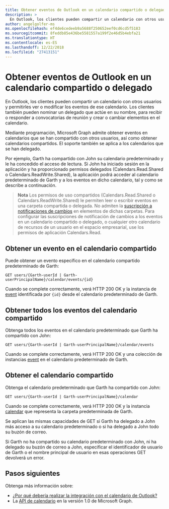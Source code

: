 ```yaml
---
title: Obtener eventos de Outlook en un calendario compartido o delegado
description: >
  En Outlook, los clientes pueden compartir un calendario con otros usuarios y permitirles ver o modificar los eventos de ese calendario. Los clientes también pueden nominar un delegado que actúe en su nombre, para recibir o responder a convocatorias de reunión y crear o cambiar elementos en el calendario.
author: angelgolfer-ms
ms.openlocfilehash: ef4de6cedeeb9a5688f250652eef0cd6cd5f5183
ms.sourcegitcommit: 8feddb85e436be5581557a199f2e46d5b4ebfa21
ms.translationtype: HT
ms.contentlocale: es-ES
ms.lasthandoff: 12/22/2018
ms.locfileid: "27413151"
---
```

# <a name="get-outlook-events-in-a-shared-or-delegated-calendar"></a>Obtener eventos de Outlook en un calendario compartido o delegado

En Outlook, los clientes pueden compartir un calendario con otros usuarios y permitirles ver o modificar los eventos de ese calendario. Los clientes también pueden nominar un delegado que actúe en su nombre, para recibir o responder a convocatorias de reunión y crear o cambiar elementos en el calendario.


Mediante programación, Microsoft Graph admite obtener eventos en calendarios que se han compartido con otros usuarios, así como obtener calendarios compartidos. El soporte también se aplica a los calendarios que se han delegado.

Por ejemplo, Garth ha compartido con John su calendario predeterminado y le ha concedido el acceso de lectura. Si John ha iniciado sesión en la aplicación y ha proporcionado permisos delegados (Calendars.Read.Shared o Calendars.ReadWrite.Shared), la aplicación podrá acceder al calendario predeterminado de Garth y a los eventos en dicho calendario, tal y como se describe a continuación.

> **Nota** Los permisos de uso compartidos (Calendars.Read.Shared o Calendars.ReadWrite.Shared) le permiten leer o escribir eventos en una carpeta compartida o delegada. No admiten la [suscripción a notificaciones de cambios](webhooks.md) en elementos de dichas carpetas. Para configurar las suscripciones de notificación de cambios a los eventos en un calendario compartido o delegado, o cualquier otro calendario de recursos de un usuario en el espacio empresarial, use los permisos de aplicación Calendars.Read.

## <a name="get-an-event-in-the-shared-calendar"></a>Obtener un evento en el calendario compartido

Puede obtener un evento específico en el calendario compartido predeterminado de Garth:

<!-- { "blockType": "ignored" } -->
```http
GET users/{Garth-userId | Garth-userPrincipalName}/calendar/events/{id}
```

Cuando se complete correctamente, verá HTTP 200 OK y la instancia de [event](/graph/api/resources/event?view=graph-rest-1.0) identificada por `{id}` desde el calendario predeterminado de Garth.

## <a name="get-all-the-events-in-the-shared-calendar"></a>Obtener todos los eventos del calendario compartido

Obtenga todos los eventos en el calendario predeterminado que Garth ha compartido con John:

<!-- { "blockType": "ignored" } -->
```http
GET users/{Garth-userId | Garth-userPrincipalName}/calendar/events
```

Cuando se complete correctamente, verá HTTP 200 OK y una colección de instancias [event](/graph/api/resources/event?view=graph-rest-1.0) en el calendario predeterminado de Garth.

## <a name="get-the-shared-calendar"></a>Obtener el calendario compartido

Obtenga el calendario predeterminado que Garth ha compartido con John:

<!-- { "blockType": "ignored" } -->
```http
GET users/{Garth-userId | Garth-userPrincipalName}/calendar
```

Cuando se complete correctamente, verá HTTP 200 OK y la instancia [calendar](/graph/api/resources/calendar?view=graph-rest-1.0) que representa la carpeta predeterminada de Garth.

Se aplican las mismas capacidades de GET si Garth ha delegado a John más acceso a su calendario predeterminado o si ha delegado a John todo su buzón de correo.

Si Garth no ha compartido su calendario predeterminado con John, ni ha delegado su buzón de correo a John, especificar el identificador de usuario de Garth o el nombre principal de usuario en esas operaciones GET devolverá un error. 


## <a name="next-steps"></a>Pasos siguientes

Obtenga más información sobre:

- [¿Por qué debería realizar la integración con el calendario de Outlook?](outlook-calendar-concept-overview.md)
- La [API de calendario](/graph/api/resources/calendar?view=graph-rest-1.0) en la versión 1.0 de Microsoft Graph.